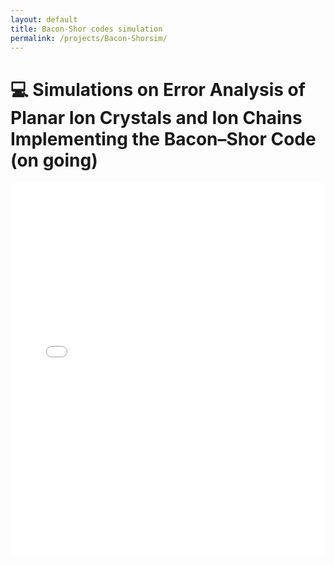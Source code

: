 ```yaml
---
layout: default
title: Bacon-Shor codes simulation
permalink: /projects/Bacon-Shorsim/
---
```


# 💻 Simulations on Error Analysis of Planar Ion Crystals and Ion Chains Implementing the Bacon–Shor Code (on going)
<embed src="{{ 'graphs/QEC poster.pdf' | relative_url }}" 
       type="application/pdf" 
       width="100%" 
       height="600px" 
       style="border-radius:12px;" />



